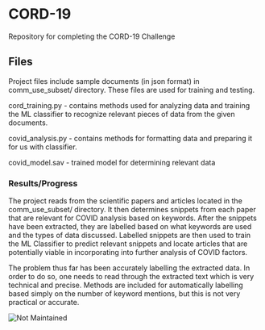 # CORD-19
Repository for completing the CORD-19 Challenge

## Files
Project files include sample documents (in json format) in comm_use_subset/ directory. These files are used for training and testing. <br>

cord_training.py - contains methods used for analyzing data and training the ML classifier to recognize relevant pieces of data from the given documents. 

covid_analysis.py - contains methods for formatting data and preparing it for us with classifier.

covid_model.sav - trained model for determining relevant data

### Results/Progress
The project reads from the scientific papers and articles located in the comm_use_subset/ directory. It then determines snippets from each paper that are relevant for COVID analysis based on keywords. 
After the snippets have been extracted, they are labelled based on what keywords are used and the types of data discussed. 
Labelled snippets are then used to train the ML Classifier to predict relevant snippets and locate articles that are potentially viable in incorporating into further analysis of COVID factors. 

The problem thus far has been accurately labelling the extracted data. In order to do so, one needs to read through the extracted text which is very technical and precise. 
Methods are included for automatically labelling based simply on the number of keyword mentions, but this is not very practical or accurate.

![Not Maintained](https://img.shields.io/badge/Maintenance%20Level-Not%20Maintained-yellow.svg)
